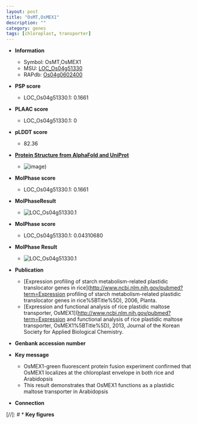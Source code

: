 ```yaml
---
layout: post
title: "OsMT,OsMEX1"
description: ""
category: genes
tags: [chloroplast, transporter]
---
```


* **Information**  
    + Symbol: OsMT,OsMEX1  
    + MSU: [LOC_Os04g51330](http://rice.plantbiology.msu.edu/cgi-bin/ORF_infopage.cgi?orf=LOC_Os04g51330)  
    + RAPdb: [Os04g0602400](http://rapdb.dna.affrc.go.jp/viewer/gbrowse_details/irgsp1?name=Os04g0602400)  

* **PSP score**  
    + LOC_Os04g51330.1: 0.1661 

* **PLAAC score**  
    + LOC_Os04g51330.1: 0 

* **pLDDT score**
    + 82.36

* **[Protein Structure from AlphaFold and UniProt](https://www.uniprot.org/uniprotkb/Q7XTQ5/entry#structure)**
    + ![image](https://ricepsp.github.io/images/Q7/AF-Q7XTQ5-F1.png))

* **MolPhase score**
    + LOC_Os04g51330.1: 0.1661

* **MolPhaseResult**
    + ![LOC_Os04g51330.1](https://ricepsp.github.io/pictures/LOC_Os04g/LOC_Os04g51330.1.png)

* **MolPhase score**
    + LOC_Os04g51330.1: 0.04310680

* **MolPhase Result**
    + ![LOC_Os04g51330.1](https://304243504.github.io/Pictures/LOC_Os04g/LOC_Os04g51330.1.png)

* **Publication**  
    + [Expression profiling of starch metabolism-related plastidic translocator genes in rice](http://www.ncbi.nlm.nih.gov/pubmed?term=Expression profiling of starch metabolism-related plastidic translocator genes in rice%5BTitle%5D), 2006, Planta.
    + [Expression and functional analysis of rice plastidic maltose transporter, OsMEX1](http://www.ncbi.nlm.nih.gov/pubmed?term=Expression and functional analysis of rice plastidic maltose transporter, OsMEX1%5BTitle%5D), 2013, Journal of the Korean Society for Applied Biological Chemistry.

* **Genbank accession number**  

* **Key message**  
    + OsMEX1-green fluorescent protein fusion experiment confirmed that OsMEX1 localizes at the chloroplast envelope in both rice and Arabidopsis
    + This result demonstrates that OsMEX1 functions as a plastidic maltose transporter in Arabidopsis

* **Connection**  

[//]: # * **Key figures**  


